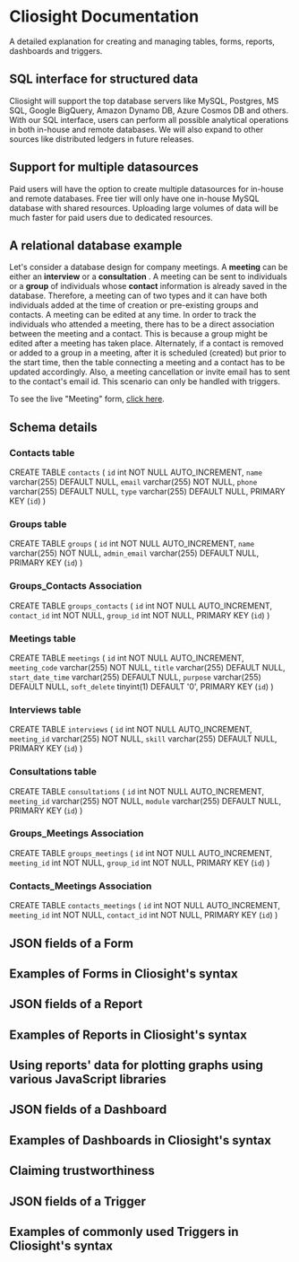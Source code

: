 # Cliosight Documentation
A detailed explanation for creating and managing tables, forms, reports, dashboards and triggers. 

## SQL interface for structured data ##
Cliosight will support the top database servers like MySQL, Postgres, MS SQL, Google BigQuery, Amazon Dynamo DB, Azure Cosmos DB and others.
With our SQL interface, users can perform all possible analytical operations in both in-house and remote databases. We will also expand to other sources like distributed ledgers in future releases.


## Support for multiple datasources ##
Paid users will have the option to create multiple datasources for in-house and remote databases. Free tier will only have one in-house MySQL database with shared resources. Uploading large volumes of data will be much faster for paid users due to dedicated resources.
   
  
## A relational database example ##
Let's consider a database design for company meetings. A **meeting** can be either an **interview** or a **consultation** . A meeting can be sent to individuals or a **group** of individuals whose **contact** information is already saved in the database. Therefore, a meeting can of two types and it can have both individuals added at the time of creation or pre-existing groups and contacts. A meeting can be edited at any time. In order to track the individuals who attended a meeting, there has to be a direct association between the meeting and a contact. This is because a group might be edited after a meeting has taken place. Alternately, if a contact is removed or added to a group in a meeting, after it is scheduled (created) but prior to the start time, then the table connecting a meeting and a contact has to be updated accordingly. Also, a meeting cancellation or invite email has to sent to the contact's email id. This scenario can only be handled with triggers.  

To see the live "Meeting" form, [click here](https://demo.cliosight.com/app/forms/40/show?noNavbar=true).
    
## Schema details ##

### Contacts table ###

CREATE TABLE `contacts` ( `id` int NOT NULL AUTO_INCREMENT, `name` varchar(255) DEFAULT NULL, `email` varchar(255) NOT NULL, `phone` varchar(255) DEFAULT NULL, `type` varchar(255) DEFAULT NULL, PRIMARY KEY (`id`) )     

### Groups table ###

CREATE TABLE `groups` ( `id` int NOT NULL AUTO_INCREMENT, `name` varchar(255) NOT NULL, `admin_email` varchar(255) DEFAULT NULL, PRIMARY KEY (`id`) )
      
### Groups_Contacts Association ###

CREATE TABLE `groups_contacts` ( `id` int NOT NULL AUTO_INCREMENT, `contact_id` int NOT NULL, `group_id` int NOT NULL, PRIMARY KEY (`id`) )    

### Meetings table ###

CREATE TABLE `meetings` ( `id` int NOT NULL AUTO_INCREMENT, `meeting_code` varchar(255) NOT NULL, `title` varchar(255) DEFAULT NULL, `start_date_time` varchar(255) DEFAULT NULL, `purpose` varchar(255) DEFAULT NULL, `soft_delete` tinyint(1) DEFAULT '0', PRIMARY KEY (`id`) ) 
    
### Interviews table ###

CREATE TABLE `interviews` ( `id` int NOT NULL AUTO_INCREMENT, `meeting_id` varchar(255) NOT NULL, `skill` varchar(255) DEFAULT NULL, PRIMARY KEY (`id`) ) 
       
### Consultations table ###

CREATE TABLE `consultations` ( `id` int NOT NULL AUTO_INCREMENT, `meeting_id` varchar(255) NOT NULL, `module` varchar(255) DEFAULT NULL, PRIMARY KEY (`id`) )    
      
    
### Groups_Meetings Association ###

CREATE TABLE `groups_meetings` ( `id` int NOT NULL AUTO_INCREMENT, `meeting_id` int NOT NULL, `group_id` int NOT NULL, PRIMARY KEY (`id`) ) 

### Contacts_Meetings Association ###

CREATE TABLE `contacts_meetings` ( `id` int NOT NULL AUTO_INCREMENT, `meeting_id` int NOT NULL, `contact_id` int NOT NULL, PRIMARY KEY (`id`) ) 
     
   

## JSON fields of a Form ##

## Examples of Forms in Cliosight's syntax ##
   
   
  

## JSON fields of a Report ##

## Examples of Reports in Cliosight's syntax ##

## Using reports' data for plotting graphs using various JavaScript libraries ##



## JSON fields of a Dashboard ##

## Examples of Dashboards in Cliosight's syntax ##
  
## Claiming trustworthiness 


## JSON fields of a Trigger ##

## Examples of commonly used Triggers in Cliosight's syntax ##







